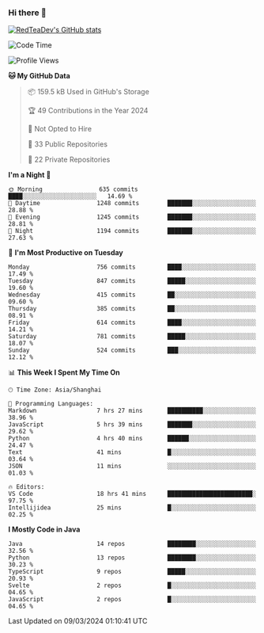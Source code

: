 ### Hi there 👋

<!--
**RedTeaDev/RedTeaDev** is a ✨ _special_ ✨ repository because its `README.md` (this file) appears on your GitHub profile.

Here are some ideas to get you started:

- 🔭 I’m currently working on ...
- 🌱 I’m currently learning ...
- 👯 I’m looking to collaborate on ...
- 🤔 I’m looking for help with ...
- 💬 Ask me about ...
- 📫 How to reach me: ...
- 😄 Pronouns: ...
- ⚡ Fun fact: ...
-->

<!--
[![wakatime](https://wakatime.com/badge/user/6b101ed0-04c0-4490-9283-eb61f2efff96.svg)](https://wakatime.com/@6b101ed0-04c0-4490-9283-eb61f2efff96)
!-->

[![RedTeaDev's GitHub stats](https://github-readme-stats.vercel.app/api?username=RedTeaDev)](https://github.com/anuraghazra/github-readme-stats)
<!--
[![willianrod's wakatime stats](https://github-readme-stats.vercel.app/api/wakatime?username=RedTeaDev)](https://github.com/anuraghazra/github-readme-stats)
!-->
<!--START_SECTION:waka-->
![Code Time](http://img.shields.io/badge/Code%20Time-2%2C092%20hrs%2030%20mins-blue)

![Profile Views](http://img.shields.io/badge/Profile%20Views-1-blue)

**🐱 My GitHub Data** 

> 📦 159.5 kB Used in GitHub's Storage 
 > 
> 🏆 49 Contributions in the Year 2024
 > 
> 🚫 Not Opted to Hire
 > 
> 📜 33 Public Repositories 
 > 
> 🔑 22 Private Repositories 
 > 
**I'm a Night 🦉** 

```text
🌞 Morning                635 commits         ████░░░░░░░░░░░░░░░░░░░░░   14.69 % 
🌆 Daytime                1248 commits        ███████░░░░░░░░░░░░░░░░░░   28.88 % 
🌃 Evening                1245 commits        ███████░░░░░░░░░░░░░░░░░░   28.81 % 
🌙 Night                  1194 commits        ███████░░░░░░░░░░░░░░░░░░   27.63 % 
```
📅 **I'm Most Productive on Tuesday** 

```text
Monday                   756 commits         ████░░░░░░░░░░░░░░░░░░░░░   17.49 % 
Tuesday                  847 commits         █████░░░░░░░░░░░░░░░░░░░░   19.60 % 
Wednesday                415 commits         ██░░░░░░░░░░░░░░░░░░░░░░░   09.60 % 
Thursday                 385 commits         ██░░░░░░░░░░░░░░░░░░░░░░░   08.91 % 
Friday                   614 commits         ████░░░░░░░░░░░░░░░░░░░░░   14.21 % 
Saturday                 781 commits         █████░░░░░░░░░░░░░░░░░░░░   18.07 % 
Sunday                   524 commits         ███░░░░░░░░░░░░░░░░░░░░░░   12.12 % 
```


📊 **This Week I Spent My Time On** 

```text
🕑︎ Time Zone: Asia/Shanghai

💬 Programming Languages: 
Markdown                 7 hrs 27 mins       ██████████░░░░░░░░░░░░░░░   38.96 % 
JavaScript               5 hrs 39 mins       ███████░░░░░░░░░░░░░░░░░░   29.62 % 
Python                   4 hrs 40 mins       ██████░░░░░░░░░░░░░░░░░░░   24.47 % 
Text                     41 mins             █░░░░░░░░░░░░░░░░░░░░░░░░   03.64 % 
JSON                     11 mins             ░░░░░░░░░░░░░░░░░░░░░░░░░   01.03 % 

🔥 Editors: 
VS Code                  18 hrs 41 mins      ████████████████████████░   97.75 % 
Intellijidea             25 mins             █░░░░░░░░░░░░░░░░░░░░░░░░   02.25 % 
```

**I Mostly Code in Java** 

```text
Java                     14 repos            ████████░░░░░░░░░░░░░░░░░   32.56 % 
Python                   13 repos            ████████░░░░░░░░░░░░░░░░░   30.23 % 
TypeScript               9 repos             █████░░░░░░░░░░░░░░░░░░░░   20.93 % 
Svelte                   2 repos             █░░░░░░░░░░░░░░░░░░░░░░░░   04.65 % 
JavaScript               2 repos             █░░░░░░░░░░░░░░░░░░░░░░░░   04.65 % 
```




 Last Updated on 09/03/2024 01:10:41 UTC
<!--END_SECTION:waka-->


